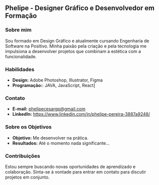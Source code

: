 ## Phelipe - Designer Gráfico e Desenvolvedor em Formação

### Sobre mim
Sou formado em Design Gráfico e atualmente cursando Engenharia de Software na Positivo. Minha paixão pela criação e pela tecnologia me impulsiona a desenvolver projetos que combinam a estética com a funcionalidade.

### Habilidades
* **Design:** Adobe Photoshop, Illustrator, Figma
* **Programação:**: JAVA, JavaScript, React]

### Contato
* **E-mail:** phelipecesargp@gmail.com
* **LinkedIn:** https://www.linkedin.com/in/phelipe-pereira-3887a9248/

### Sobre os Objetivos
  * **Objetivo:** Me desenvolver na prática.
  * **Resultados:** Até o momento nada significante...

### Contribuições
Estou sempre buscando novas oportunidades de aprendizado e colaboração. Sinta-se à vontade para entrar em contato para discutir projetos em conjunto.
